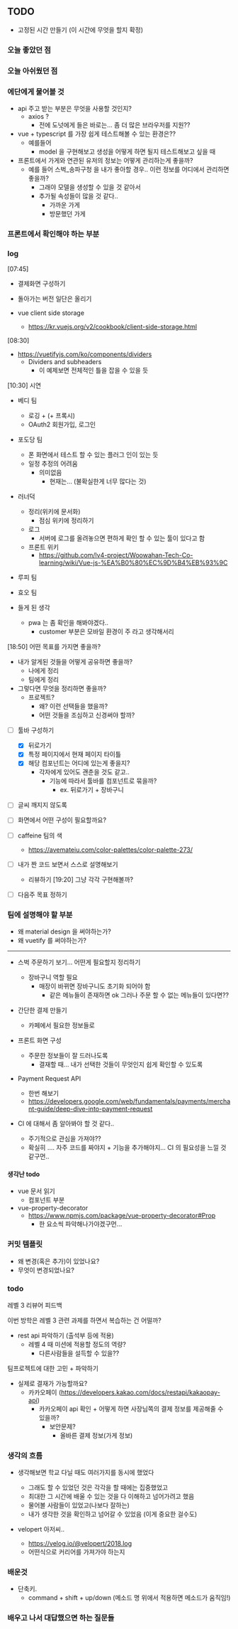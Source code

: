 ## TODO
- 고정된 시간 만들기 (이 시간에 무엇을 할지 확정)


    
### 오늘 좋았던 점


### 오늘 아쉬웠던 점


### 에단에게 물어볼 것
- api 주고 받는 부분은 무엇을 사용할 것인지?
    - axios ?
        - 전에 도넛에게 들은 바로는... 좀 더 많은 브라우저를 지원??
- vue + typescript 를 가장 쉽게 테스트해볼 수 있는 환경은??
    - 예를들어
        - model 을 구현해보고 생성을 어떻게 하면 될지 테스트해보고 싶을 때
- 프론트에서 가게와 연관된 유저의 정보는 어떻게 관리하는게 좋을까?
    - 예를 들어 스벅_송파구청 을 내가 좋아할 경우.. 이런 정보를 어디에서 관리하면 좋을까?
        - 그래야 모델을 생성할 수 있을 것 같아서
        - 추가될 속성들이 많을 것 같다..
            - 가까운 가게
            - 방문했던 가게

### 프론트에서 확인해야 하는 부분

### log

[07:45]
- 결제화면 구성하기
- 돌아가는 버전 일단은 올리기

- vue client side storage
    - https://kr.vuejs.org/v2/cookbook/client-side-storage.html

[08:30] 
- https://vuetifyjs.com/ko/components/dividers
    - Dividers and subheaders
        - 이 예제보면 전체적인 틀을 잡을 수 있을 듯

[10:30] 
시연
- 베디 팀
    - 로깅 + (+ 프록시)
    - OAuth2 회원가입, 로그인
- 포도당 팀
    - 폰 화면에서 테스트 할 수 있는 플러그 인이 있는 듯
    - 일정 추정의 어려움
        - 의미없음
            - 현재는... (불확실한게 너무 많다는 것)
- 러너덕
    - 정리(위키에 문서화)
        - 점심 위키에 정리하기
    - 로그
        - 서버에 로그를 올려놓으면 편하게 확인 할 수 있는 툴이 있다고 함
    - 프론트 위키
        - https://github.com/lv4-project/Woowahan-Tech-Co-learning/wiki/Vue-js-%EA%B0%80%EC%9D%B4%EB%93%9C
- 루피 팀
- 효오 팀


- 들게 된 생각
    - pwa 는 좀 확인을 해봐야겠다..
        - customer 부분은 모바일 환경이 주 라고 생각해서리

[18:50] 어떤 목표를 가지면 좋을까?
- 내가 알게된 것들을 어떻게 공유하면 좋을까?
    - 나에게 정리
    - 팀에게 정리
- 그렇다면 무엇을 정리하면 좋을까?
    - 프로젝트?
        - 왜? 이런 선택들을 했을까?
        - 어떤 것들을 조심하고 신경써야 할까?

- [ ] 툴바 구성하기
    - [x] 뒤로가기
    - [x] 특정 페이지에서 현재 페이지 타이틀
    - [x] 해당 컴포넌트는 어디에 있는게 좋을지?
        - 각자에게 있어도 괜춘을 것도 같고..
            - 기능에 따라서 툴바를 컴포넌트로 묶을까?
                - ex. 뒤로가기 + 장바구니
- [ ] 글씨 깨지지 않도록
- [ ] 화면에서 어떤 구성이 필요할까요?
- [ ] caffeine 팀의 색
    - https://avemateiu.com/color-palettes/color-palette-273/
- [ ] 내가 짠 코드 보면서 스스로 설명해보기
    - 리뷰하기
[19:20] 그냥 각각 구현해볼까?


- [ ] 다음주 목표 정하기


### 팀에 설명해야 할 부분
- 왜 material design 을 써야하는가?
- 왜 vuetify 를 써야하는가?

------ 
- 스벅 주문하기 보기... 어떤게 필요할지 정리하기
    - 장바구니 역할 필요
        - 매장이 바뀌면 장바구니도 초기화 되어야 함
            - 같은 메뉴들이 존재하면 ok 그러나 주문 할 수 없는 메뉴들이 있다면??
- 간단한 결제 만들기
    - 카페에서 필요한 정보들로
- 프론트 화면 구성
    - 주문한 정보들이 잘 드러나도록
        - 결재할 때... 내가 선택한 것들이 무엇인지 쉽게 확인할 수 있도록
- Payment Request API
    - 한번 해보기
    - https://developers.google.com/web/fundamentals/payments/merchant-guide/deep-dive-into-payment-request

- CI 에 대해서 좀 알아봐야 할 것 같다..
    - 주기적으로 관심을 가져야??
    - 확실히 .... 자주 코드를 짜야지 + 기능을 추가해야지... CI 의 필요성을 느낄 것 같구먼..


#### 생각난 todo
- vue 문서 읽기
    - 컴포넌트 부분
- vue-property-decorator
    - https://www.npmjs.com/package/vue-property-decorator#Prop
        - 한 요소씩 파악해나가야겠구먼...



### 커밋 템플릿
- 왜 변경(혹은 추가)이 있었나요?
- 무엇이 변경되었나요?


### todo
레벨 3 리뷰어 피드백

이번 방학은 레벨 3 관련 과제를 하면서 복습하는 건 어떨까?
- rest api 파악하기 (출석부 등에 적용)
    - 레벨 4 때 미션에 적용할 정도의 역량?
        - 다른사람들을 설득할 수 있을??

팀프로젝트에 대한 고민 + 파악하기
- 실제로 결재가 가능할까요?
    - 카카오페이 (https://developers.kakao.com/docs/restapi/kakaopay-api)
        - 카카오페이 api 확인 + 어떻게 하면 사장님쪽의 결제 정보를 제공해줄 수 있을까?
            - 보안문제?
                - 올바른 결제 정보(가게 정보)

### 생각의 흐름
- 생각해보면 학교 다닐 때도 여러가지를 동시에 했었다
    - 그래도 할 수 있었던 것은 각각을 할 때에는 집중했었고
    - 최대한 그 시간에 배울 수 있는 것을 다 이해하고 넘어가려고 했음
    - 물어볼 사람들이 있었고(나보다 잘하는)
    - 내가 생각한 것을 확인하고 넘어갈 수 있었음 (이게 중요한 걸수도)


- velopert 아저씨..
    - https://velog.io/@velopert/2018.log
    - 어떤식으로 커리어를 가져가야 하는지


### 배운것
- 단축키.
    - command + shift + up/down (메소드 명 위에서 적용하면 메소드가 움직임!)


### 배우고 나서 대답했으면 하는 질문들